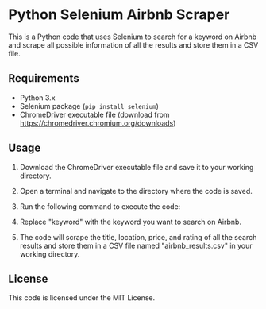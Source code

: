 # Python Selenium Airbnb Scraper

This is a Python code that uses Selenium to search for a keyword on Airbnb and scrape all possible information of all the results and store them in a CSV file.

## Requirements

- Python 3.x
- Selenium package (`pip install selenium`)
- ChromeDriver executable file (download from https://chromedriver.chromium.org/downloads)

## Usage

1. Download the ChromeDriver executable file and save it to your working directory.
2. Open a terminal and navigate to the directory where the code is saved.
3. Run the following command to execute the code:


4. Replace "keyword" with the keyword you want to search on Airbnb.
5. The code will scrape the title, location, price, and rating of all the search results and store them in a CSV file named "airbnb_results.csv" in your working directory.

## License

This code is licensed under the MIT License.
